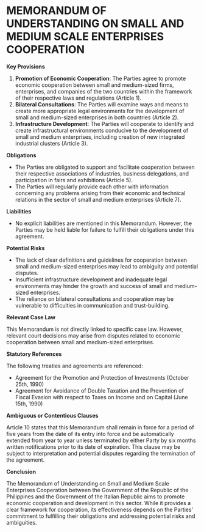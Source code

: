 **MEMORANDUM OF UNDERSTANDING ON SMALL AND MEDIUM SCALE ENTERPRISES COOPERATION**
=============================================================

**Key Provisions**

1.  **Promotion of Economic Cooperation**: The Parties agree to promote economic cooperation between small and medium-sized firms, enterprises, and companies of the two countries within the framework of their respective laws and regulations (Article 1).
2.  **Bilateral Consultations**: The Parties will examine ways and means to create more appropriate legal environments for the development of small and medium-sized enterprises in both countries (Article 2).
3.  **Infrastructure Development**: The Parties will cooperate to identify and create infrastructural environments conducive to the development of small and medium enterprises, including creation of new integrated industrial clusters (Article 3).

**Obligations**

*   The Parties are obligated to support and facilitate cooperation between their respective associations of industries, business delegations, and participation in fairs and exhibitions (Article 5).
*   The Parties will regularly provide each other with information concerning any problems arising from their economic and technical relations in the sector of small and medium enterprises (Article 7).

**Liabilities**

*   No explicit liabilities are mentioned in this Memorandum. However, the Parties may be held liable for failure to fulfill their obligations under this agreement.

**Potential Risks**

*   The lack of clear definitions and guidelines for cooperation between small and medium-sized enterprises may lead to ambiguity and potential disputes.
*   Insufficient infrastructure development and inadequate legal environments may hinder the growth and success of small and medium-sized enterprises.
*   The reliance on bilateral consultations and cooperation may be vulnerable to difficulties in communication and trust-building.

**Relevant Case Law**

This Memorandum is not directly linked to specific case law. However, relevant court decisions may arise from disputes related to economic cooperation between small and medium-sized enterprises.

**Statutory References**

The following treaties and agreements are referenced:

*   Agreement for the Promotion and Protection of Investments (October 25th, 1990)
*   Agreement for Avoidance of Double Taxation and the Prevention of Fiscal Evasion with respect to Taxes on Income and on Capital (June 15th, 1990)

**Ambiguous or Contentious Clauses**

Article 10 states that this Memorandum shall remain in force for a period of five years from the date of its entry into force and be automatically extended from year to year unless terminated by either Party by six months written notifications prior to its date of expiration. This clause may be subject to interpretation and potential disputes regarding the termination of the agreement.

**Conclusion**

The Memorandum of Understanding on Small and Medium Scale Enterprises Cooperation between the Government of the Republic of the Philippines and the Government of the Italian Republic aims to promote economic cooperation and development in this sector. While it provides a clear framework for cooperation, its effectiveness depends on the Parties' commitment to fulfilling their obligations and addressing potential risks and ambiguities.